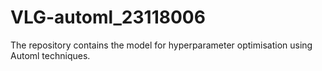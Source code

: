 # VLG-automl_23118006
The repository contains the model for hyperparameter optimisation using Automl techniques.

